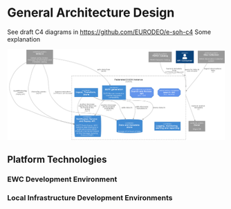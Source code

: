 # General Architecture Design

See draft C4 diagrams in https://github.com/EURODEO/e-soh-c4
Some explanation

![C4 context diagram](https://github.com/EURODEO/e-soh-c4/blob/main/c4-context.png)

## Platform Technologies

### EWC Development Environment

### Local Infrastructure Development Environments
